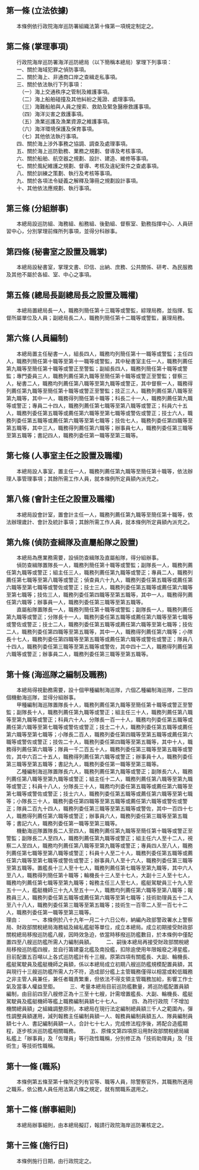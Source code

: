 第一條 (立法依據)
-----------------
　　本條例依行政院海岸巡防署組織法第十條第一項規定制定之。  


第二條 (掌理事項)
-----------------
　　行政院海岸巡防署海洋巡防總局（以下簡稱本總局）掌理下列事項：  
　　一、關於海域犯罪之偵防事項。  
　　二、關於海上、非通商口岸之查緝走私事項。  
　　三、關於依法執行下列事項：  
　　　（一）海上交通秩序之管制及維護事項。  
　　　（二）海上船舶碰撞及其他糾紛之蒐證、處理事項。  
　　　（三）海難船舶與人員之搜索、救助及緊急醫療救護事項。  
　　　（四）海洋災害之救護事項。  
　　　（五）漁業巡護及漁業資源之維護事項。  
　　　（六）海洋環境保護及保育事項。  
　　　（七）其他依法執行事項。  
　　四、關於海上涉外事務之協調、調查及處理事項。  
　　五、關於海上巡防勤務、業務之規劃、督導及考核事項。  
　　六、關於船舶、航空器之規劃、設計、建造、維修等事項。  
　　七、關於風紀維護之規劃、督導、考核及違紀案件之查處事項。  
　　八、關於訓練之策劃、執行及考核等事項。  
　　九、關於各項法令疑義之解釋及簿冊之規劃設計事項。  
　　十、其他依法應規劃、執行事項。  


第三條 (分組辦事)
-----------------
　　本總局設巡防組、海務組、船務組、後勤組、督察室、勤務指揮中心、人員研習中心，分別掌理前條所列事項，並得分科辦事。  


第四條 (秘書室之設置及職掌)
---------------------------
　　本總局設秘書室，掌理文書、印信、出納、庶務、公共關係、研考、為民服務及其他不屬於各組、室、中心之事項。  


第五條 (總局長副總局長之設置及職權)
-----------------------------------
　　本總局置總局長一人，職務列簡任第十三職等或警監，綜理局務，並指揮、監督所屬單位及人員；副總局長二人，職務列簡任第十二職等或警監，襄理局務。  


第六條 (人員編制)
-----------------
　　本總局置主任秘書一人，組長四人，職務均列簡任第十一職等或警監；主任四人，職務列簡任第十職等至第十一職等或警監，其中秘書室主任一人，職務列薦任第九職等至簡任第十職等或警正至警監；副組長四人，職務列簡任第十職等或警監；專門委員三人，職務列薦任第九職等至簡任第十職等或警正至警監；督察三人，秘書二人，職務均列薦任第八職等至第九職等或警正，其中督察一人，職務得列薦任第九職等至簡任第十職等或警正至警監；技正三人，職務列薦任第八職等至第九職等，其中一人，職務得列簡任第十職等；科長二十一人，職務列薦任第九職等或警正；專員二十四人，職務列薦任第七職等至第八職等或警正；科員六十五人，職務列委任第五職等或薦任第六職等至第七職等或警佐或警正；技士六人，職務列委任第五職等或薦任第六職等至第七職等；技佐七人，職務列委任第四職等至第五職等，其中三人，職務得列薦任第六職等；辦事員七人，職務列委任第三職等至第五職等；書記四人，職務列委任第一職等至第三職等。  


第七條 (人事室主任之設置及職權)
-------------------------------
　　本總局設人事室，置主任一人，職務列薦任第九職等至簡任第十職等，依法辦理人事管理事項；其餘所需工作人員，就本條例所定員額內派充之。  


第八條 (會計主任之設置及職權)
-----------------------------
　　本總局設會計室，置會計主任一人，職務列薦任第九職等至簡任第十職等，依法辦理歲計、會計及統計事項；其餘所需工作人員，就本條例所定員額內派充之。  


第九條 (偵防查緝隊及直屬船隊之設置)
-----------------------------------
　　本總局為應業務需要，設偵防查緝隊及直屬船隊，得分組辦事。  
　　偵防查緝隊置隊長一人，職務列簡任第十職等或警監；副隊長一人，職務列薦任第九職等或警正；組主任三人，職務列薦任第九職等或警正；專員二人，職務列薦任第七職等至第八職等或警正；偵查員六十九人，職務列委任第五職等或薦任第六職等至第七職等或警佐或警正；技士三人，職務列委任第五職等或薦任第六職等至第七職等；技佐三人，職務列委任第四職等至第五職等，其中一人，職務得列薦任第六職等；辦事員一人，職務列委任第三職等至第五職等。  
　　直屬船隊置隊長一人，職務列簡任第十職等或警監；副隊長一人，職務列薦任第九職等或警正；分隊長十一人，職務列委任第五職等或薦任第六職等至第七職等或警佐或警正；技士二人，職務列委任第五職等或薦任第六職等至第七職等；技佐二人，職務列委任第四職等至第五職等，其中一人，職務得列薦任第六職等；小隊長十七人，職務列委任第四職等至第五職等或薦任第六職等或警佐或警正；隊員八十四人，職務列委任第三職等至第五職等或警佐，其中四十二人，職務得列薦任第六職等或警正；辦事員二人，職務列委任第三職等至第五職等。  


第十條 (海巡隊之編制及職務)
---------------------------
　　本總局得視勤務需要，設十個甲種編制海巡隊，六個乙種編制海巡隊，二至四個機動海巡隊，並得分組辦事。  
　　甲種編制海巡隊置隊長十人，職務列薦任第九職等至簡任第十職等或警正至警監；副隊長十人，職務列薦任第九職等或警正；組主任三十人，職務列薦任第八職等至第九職等或警正；科員六十人，分隊長一百一十人，職務均列委任第五職等或薦任第六職等至第七職等或警佐或警正；技士二十人，職務列委任第五職等或薦任第六職等至第七職等；小隊長二百人，職務列委任第四職等至第五職等或薦任第六職等或警佐或警正；技佐二十人，職務列委任第四職等至第五職等，其中十人，職務得列薦任第六職等；隊員一千二百五十人，職務列委任第三職等至第五職等或警佐，其中六百二十五人，職務得列薦任第六職等或警正；辦事員十人，職務列委任第三職等至第五職等；書記九人，職務列委任第一職等至第三職等。  
　　乙種編制海巡隊置隊長六人，職務列薦任第九職等或警正；副隊長六人，職務列薦任第八職等至第九職等或警正；組主任十二人，職務列薦任第八職等至第九職等或警正；科員十八人，分隊長三十人，職務均列委任第五職等或薦任第六職等至第七職等或警佐或警正；技士六人，職務列委任第五職等或薦任第六職等至第七職等；小隊長三十人，職務列委任第四職等至第五職等或薦任第六職等或警佐或警正；隊員二百九十四人，職務列委任第三職等至第五職等或警佐，其中一百四十七人，職務得列薦任第六職等或警正；辦事員六人，職務列委任第三職等至第五職等；書記六人，職務列委任第一職等至第三職等。  
　　機動海巡隊置隊長二人至四人，職務列薦任第九職等至簡任第十職等或警正至警監；副隊長二人至四人，職務列薦任第九職等或警正；組主任六人至十二人，視察二人至四人，職務均列薦任第八職等至第九職等或警正；專員四人至八人，職務列薦任第七職等至第八職等或警正；科員十人至二十人，職務列委任第五職等或薦任第六職等至第七職等或警佐或警正；辦事員八人至十六人，職務列委任第三職等至第五職等。置艦長十三人至十七人，職務列薦任第七職等至第九職等，其中六人至八人，職務得列簡任第十職等；輪機長十三人至十七人，大副十三人至十七人，職務均列薦任第七職等至第九職等；報務主任三人至七人，艦艇駕駛員三十九人至五十一人，艦艇機師三十九人至五十一人，職務均列薦任第六職等至第八職等；報務員三人，職務列委任第五職等或薦任第六職等至第七職等；技術助理員五十二人至八十八人，職務列委任第三職等至第五職等；技術生一百零二人至一百七十二人，職務列委任第一職等至第三職等。  
理由：　　一、本條例於八十九年一月二十六日公布，納編內政部警政署水上警察局、財政部關稅總局海務組及緝私艦艇等單位，成立本總局。成立初期接受財政部關稅總局移撥巡防艦八艘，因時效急迫，依當時移撥巡防艦數目，於本條例中僅配置四至八艘巡防艦所需人力編制員額。
　　二、嗣後本總局再接受財政部關稅總局移撥巡防艦四艘，並自行籌建臺北艦及南投艦，扣除逾使用年限報廢之潯星艦，目前配置五百噸以上各式巡防艦計有十三艘。原第四項有關艦長、大副、輪機長、艦艇駕駛員及艦艇機師之員額，係以本總局成立初期八艘巡防艦規模配置員額，其與現行十三艘巡防艦所需人力不符，造成部分艦上主管職務僅得以相當或較低職務之非主管人員兼任，兼任者職責繁重，但依法不得支領主管職務加給，影響工作士氣及當事人權益至鉅。
　　三、考量本總局目前巡防艦數量，將巡防艦配置員額編制，由目前四至八艘修正為十三至十七艘，計需增置艦長、大副、輪機長、艦艇駕駛員及艦艇機師等艦上職務編制員額七十七人。
　　四、為符行政院「不增加機關總員額」之組織調整原則，本總局在現行法定編制總員額三千人之範圍內，彈性調整員額運用，減列報務主任編制員額一人、報務員編制員額五人、隊員編制員額七十人、書記編制員額一人，合計七十七人，完成修法程序後，將配合造艦期程，逐步核派巡防艦相關職務。
　　五、原條文第四項原沿用財政部關稅總局緝私艦上「辦事員」及「佐理員」等行政性職稱，分別修正為「技術助理員」及「技術生」等技術性職稱。

第十一條 (職系)
---------------
　　本條例第五條至第十條所定列有官等、職等人員，除警察官外，其職務所適用之職系，依公務人員任用法第八條之規定，就有關職系選用之。  


第十二條 (辦事細則)
-------------------
　　本總局辦事細則，由本總局擬訂，報請行政院海岸巡防署核定之。  


第十三條 (施行日)
-----------------
　　本條例施行日期，由行政院定之。